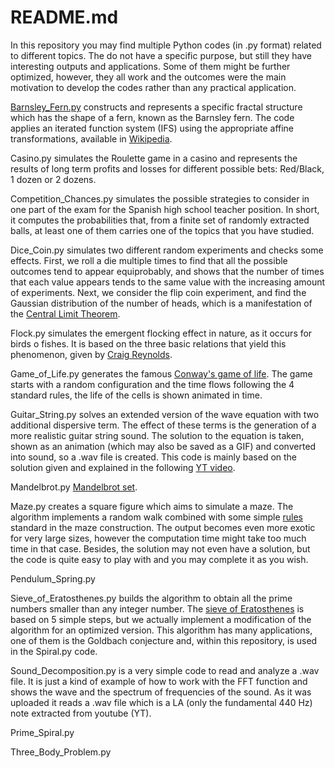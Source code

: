# README.md
In this repository you may find multiple Python codes (in .py format) related to different topics. The do not have a specific purpose, but still they have interesting outputs and applications. Some of them might be further optimized, however, they all work and the outcomes were the main motivation to develop the codes rather than any practical application.

[Barnsley_Fern.py](https://github.com/HuidobroMG/Python-Codes/blob/main/Barnsley_Fern.py) constructs and represents a specific fractal structure which has the shape of a fern, known as the Barnsley fern. The code applies an iterated function system (IFS) using the appropriate affine transformations, available in [Wikipedia](https://en.wikipedia.org/wiki/Barnsley_fern).

Casino.py simulates the Roulette game in a casino and represents the results of long term profits and losses for different possible bets: Red/Black, 1 dozen or 2 dozens.

Competition_Chances.py simulates the possible strategies to consider in one part of the exam for the Spanish high school teacher position. In short, it computes the probabilities that, from a finite set of randomly extracted balls, at least one of them carries one of the topics that you have studied.

Dice_Coin.py simulates two different random experiments and checks some effects. First, we roll a die multiple times to find that all the possible outcomes tend to appear equiprobably, and shows that the number of times that each value appears tends to the same value with the increasing amount of experiments. Next, we consider the flip coin experiment, and find the Gaussian distribution of the number of heads, which is a manifestation of the [Central Limit Theorem](https://en.wikipedia.org/wiki/Central_limit_theorem).

Flock.py simulates the emergent flocking effect in nature, as it occurs for birds o fishes. It is based on the three basic relations that yield this phenomenon, given by [Craig Reynolds](https://www.red3d.com/cwr/boids/).

Game_of_Life.py generates the famous [Conway's game of life](https://en.wikipedia.org/wiki/Conway%27s_Game_of_Life). The game starts with a random configuration and the time flows following the 4 standard rules, the life of the cells is shown animated in time.

Guitar_String.py solves an extended version of the wave equation with two additional dispersive term. The effect of these terms is the generation of a more realistic guitar string sound. The solution to the equation is taken, shown as an animation (which may also be saved as a GIF) and converted into sound, so a .wav file is created. This code is mainly based on the solution given and explained in the following [YT video](https://www.youtube.com/watch?v=MavAU3adGk4).

Mandelbrot.py [Mandelbrot set](https://en.wikipedia.org/wiki/Mandelbrot_set).

Maze.py creates a square figure which aims to simulate a maze. The algorithm implements a random walk combined with some simple [rules](https://en.wikipedia.org/wiki/Maze_generation_algorithm) standard in the maze construction. The output becomes even more exotic for very large sizes, however the computation time might take too much time in that case. Besides, the solution may not even have a solution, but the code is quite easy to play with and you may complete it as you wish.

Pendulum_Spring.py 

Sieve_of_Eratosthenes.py builds the algorithm to obtain all the prime numbers smaller than any integer number. The [sieve of Eratosthenes](https://en.wikipedia.org/wiki/Sieve_of_Eratosthenes) is based on 5 simple steps, but we actually implement a modification of the algorithm for an optimized version. This algorithm has many applications, one of them is the Goldbach conjecture and, within this repository, is used in the Spiral.py code.

Sound_Decomposition.py is a very simple code to read and analyze a .wav file. It is just a kind of example of how to work with the FFT function and shows the wave and the spectrum of frequencies of the sound. As it was uploaded it reads a .wav file which is a LA (only the fundamental 440 Hz) note extracted from youtube (YT).

Prime_Spiral.py

Three_Body_Problem.py
